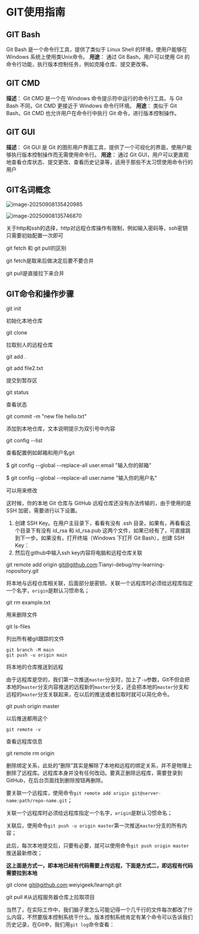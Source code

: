 # GIT使用指南

## GIT Bash

Git Bash 是一个命令行工具，提供了类似于 Linux Shell 的环境，使用户能够在 Windows 系统上使用类Unix命令。
**用途**： 通过 Git Bash，用户可以使用 Git 的命令行功能，执行版本控制任务，例如克隆仓库、提交更改等。

## GIT CMD

**描述**： Git CMD 是一个在 Windows 命令提示符中运行的命令行工具。与 Git Bash 不同，Git CMD 更接近于 Windows 命令行环境。
**用途**： 类似于 Git Bash，Git CMD 也允许用户在命令行中执行 Git 命令，进行版本控制操作。

## GIT GUI

**描述**： Git GUI 是 Git 的图形用户界面工具，提供了一个可视化的界面，使用户能够执行版本控制操作而无需使用命令行。
**用途**： 通过 Git GUI，用户可以更直观地查看仓库状态、提交更改、查看历史记录等，适用于那些不太习惯使用命令行的用户

## GIT名词概念

![image-20250908135420985](C:\Users\zty\AppData\Roaming\Typora\typora-user-images\image-20250908135420985.png)

![image-20250908135746870](C:\Users\zty\AppData\Roaming\Typora\typora-user-images\image-20250908135746870.png)

关于http和ssh的选择，http对远程仓库操作有限制，例如输入密码等，ssh密钥只需要初始配置一次即可

git fetch 和 git pull的区别

git fetch是取来后做决定后要不要合并

git pull是直接拉下来合并

## GIT命令和操作步骤

git init

初始化本地仓库

git clone

拉取别人的远程仓库

git add .

git add file2.txt 

提交到暂存区

git status

查看状态

git commit -m "new file hello.txt"

添加到本地仓库，文本说明提示为双引号中内容

git config --list

查看配置例如邮箱和用户名git

$ git config --global --replace-all user.email "输入你的邮箱" 

$ git config --global --replace-all user.name "输入你的用户名"

可以用来修改

这时候，你的本地 Git 仓库与 GitHub 远程仓库还没有办法传输的，由于使用的是 SSH 加密，需要进行以下设置。

1. 创建 SSH Key。在用户主目录下，看看有没有 .ssh 目录，如果有，再看看这个目录下有没有 id_rsa 和 id_rsa.pub 这两个文件，如果已经有了，可直接跳到下一步。如果没有，打开终端（Windows 下打开 Git Bash），创建 SSH Key：
2. 然后在github中输入ssh key内容将电脑和远程仓库关联

git remote add origin git@github.com:Tianyi-debug/my-learning-ropository.git

将本地与远程仓库相关联，后面部分是密钥，关联一个远程库时必须给远程库指定一个名字，`origin`是默认习惯命名；

git rm example.txt

用来删除文件

git ls-files

列出所有被git跟踪的文件

```
git branch -M main
git push -u origin main
```

将本地的仓库推送到远程

由于远程库是空的，我们第一次推送`master`分支时，加上了`-u`参数，Git不但会把本地的`master`分支内容推送的远程新的`master`分支，还会把本地的`master`分支和远程的`master`分支关联起来，在以后的推送或者拉取时就可以简化命令。

git push origin master

以后推送都用这个

```plain
git remote -v
```

查看远程库信息

git remote rm origin

删除绑定关系，此处的“删除”其实是解除了本地和远程的绑定关系，并不是物理上删除了远程库。远程库本身并没有任何改动。要真正删除远程库，需要登录到GitHub，在后台页面找到删除按钮再删除。

要关联一个远程库，使用命令`git remote add origin git@server-name:path/repo-name.git`；

关联一个远程库时必须给远程库指定一个名字，`origin`是默认习惯命名；

关联后，使用命令`git push -u origin master`第一次推送`master`分支的所有内容；

此后，每次本地提交后，只要有必要，就可以使用命令`git push origin master`推送最新修改；

**这上面是方式一，即本地已经有代码需要上传远程，下面是方式二，即远程有代码需要拉到本地**

git clone git@github.com:weiyigeek/learngit.git

git pull #从远程服务器仓库上拉取项目

当然了，在实际工作中，我们脑子里怎么可能记得一个几千行的文件每次都改了什么内容，不然要版本控制系统干什么。版本控制系统肯定有某个命令可以告诉我们历史记录，在Git中，我们用`git log`命令查看：